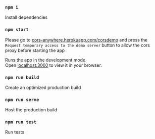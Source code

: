 ### `npm i`

Install dependencies

### `npm start`

Please go to [cors-anywhere.herokuapp.com/corsdemo](https://cors-anywhere.herokuapp.com/corsdemo) and press the `Request temporary access to the demo server` button to allow the cors proxy before starting the app

Runs the app in the development mode.\
Open [localhost:3000](http://localhost:3000) to view it in your browser.

### `npm run build`

Create an optimized production build

### `npm run serve`

Host the production build

### `npm run test`

Run tests